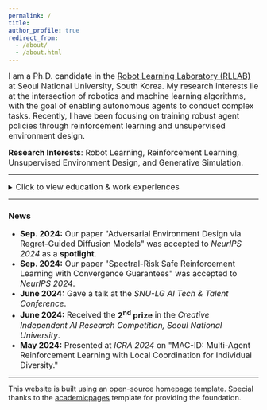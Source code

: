 ```yaml
---
permalink: /
title:
author_profile: true
redirect_from: 
  - /about/
  - /about.html
---
```


<span style="font-size: 12pt;">I am a Ph.D. candidate in the [Robot Learning Laboratory (RLLAB)](https://rllab.snu.ac.kr/) at Seoul National University, South Korea. My research interests lie at the intersection of robotics and machine learning algorithms, with the goal of enabling autonomous agents to conduct complex tasks. Recently, I have been focusing on training robust agent policies through reinforcement learning and unsupervised environment design.</span>

<span style="font-size: 12pt;">**Research Interests**: Robot Learning, Reinforcement Learning, Unsupervised Environment Design, and Generative Simulation.</span>

---

<details>
  <summary><span style="font-size: 12pt;">Click to view education & work experiences</span></summary>
  
  <h3>Education</h3>
  <ul>
    <li><span style="font-size: 12pt;">Ph.D. in Artificial Intelligence, Seoul National University (Mar. 2022 - Present)</span></li>
    <li><span style="font-size: 12pt;">B.S. in Mechanical Engineering, Seoul National University (Feb. 2022)</span></li>
  </ul>

  <h3>Work Experience</h3>
  <ul>
    <li><span style="font-size: 12pt;">Worked as a robotics engineer at <a href="https://www.sequorrobotics.com/">Sequor Robotics, Inc</a>, from Mar. 2023 to Feb. 2024.</span></li>
  </ul>
  
</details>

___

### News

- <span style="font-size: 12pt;"><strong>Sep. 2024:</strong> Our paper "Adversarial Environment Design via Regret-Guided Diffusion Models" was accepted to *NeurIPS 2024* as a **spotlight**.</span>
- <span style="font-size: 12pt;"><strong>Sep. 2024:</strong> Our paper "Spectral-Risk Safe Reinforcement Learning with Convergence Guarantees" was accepted to *NeurIPS 2024*.</span>
- <span style="font-size: 12pt;"><strong>June 2024:</strong> Gave a talk at the *SNU-LG AI Tech & Talent Conference*.</span>
- <span style="font-size: 12pt;"><strong>June 2024:</strong> Received the **2<sup>nd</sup> prize** in the *Creative Independent AI Research Competition, Seoul National University*.</span>
- <span style="font-size: 12pt;"><strong>May 2024:</strong> Presented at *ICRA 2024* on "MAC-ID: Multi-Agent Reinforcement Learning with Local Coordination for Individual Diversity."</span>

___

<span style="font-size: 11pt;">This website is built using an open-source homepage template. Special thanks to the [academicpages](https://github.com/academicpages/academicpages) template for providing the foundation.</span>
